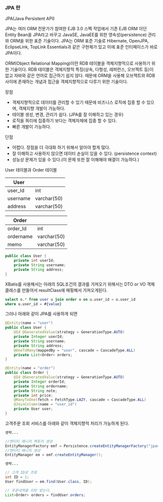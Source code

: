 ### JPA 란

JPA(Java Persistent API)

JPA는 여러 ORM 전문가가 참여한 EJB 3.0 스펙 작업에서 기존 EJB ORM 이던 Entity Bean을 JPA라고 바꾸고 JavaSE, JavaEE를 위한 영속성(persistence) 관리와 ORM을 위한 표준 기술이다. JPA는 ORM 표준 기술로 Hibernate, OpenJPA, EclipseLink, TopLink Essentials과 같은 구현체가 있고 이에 표준 인터페이스가 바로 JPA이다.

ORM(Object Relational Mapping)이란 RDB 테이블을 객체지향적으로 사용하기 위한 기술이다. RDB 테이블은 객체지향적 특징(상속, 다형성, 레퍼런스, 오브젝트 등)이 없고 자바와 같은 언어로 접근하기 쉽지 않다. 때문에 ORM을 사용해 오브젝트와 RDB 사이에 존재하는 개념과 접근을 객체지향적으로 다루기 위한 기술이다.


장점
* 객체지향적으로 데이터를 관리할 수 있기 때문에 비즈니스 로직에 집중 할 수 있으며, 객체지향 개발이 가능하다.
* 테이블 생성, 변경, 관리가 쉽다. (JPA를 잘 이해하고 있는 경우)
* 로직을 쿼리에 집중하기 보다는 객체자체에 집중 할 수 있다.
* 빠른 개발이 가능하다.

단점
* 어렵다. 장점을 더 극대화 하기 위해서 알아야 할게 많다.
* 잘 이해하고 사용하지 않으면 데이터 손실이 있을 수 있다. (persistence context)
* 성능상 문제가 있을 수 있다.(이 문제 또한 잘 이해해야 해결이 가능하다.)

User 테이블과 Order 테이블

|User    |           |
|--------|-----------|
|user_Id|int         |
|username|varchar(50)|
|address |varchar(50)|

|Order    |           |
|---------|-----------|
|order_Id |int        |
|ordername|varchar(50)|
|memo     |varchar(50)|

```java
public class User {
    private int userId;
    private String username;
    private String address;
}
```
XBatis를 사용해서는 아래의 SQL조건의 결과를 가져오기 위해서는 DTO or VO 객체클래스를 만들어서 resultClass에 매핑해서 가져오게된다.

```sql
select o.* from user u join order o on u.user_id = o.user_id
where u.user_id = #{value}
```

그러나 아래와 같이 JPA를 사용하게 되면

```java
@Entity(name = "user")
public class User {
    @Id @GeneratedValue(strategy = GenerationType.AUTO)
    private Integer userId;
    private String username;
    private String address;
    @OneToMany(mappedBy = "user", cascade = CascadeType.ALL)
    private List<Order> orders;
}

@Entity(name = "order")
public class Order {
    @Id @GeneratedValue(strategy = GenerationType.AUTO)
    private Integer orderId;
    private String ordername;
    private String note;
    private int price;
    @ManyToOne(fetch = FetchType.LAZY, cascade = CascadeType.ALL)
    @JoinColumn(name = "user_id")
    private User user;
}
```

고객주문 조회 서비스를 아래와 같이 객체지향적 처리가 가능하게 된다.

```java
생략...

//엔티티 매니저 팩토리 생성
EntityManagerFactory emf = Persistence.createEntityManagerFactory("jpademo");
//엔티티 매니저 생성
EntityManager em = emf.createEntityManager();

생략...

// 고객 ID로 조회
int ID = 1;
User findUser = em.find(User.class, ID);

// 주문내역을 리턴 받는다.
List<Order> orders = findUser.orders;
```

